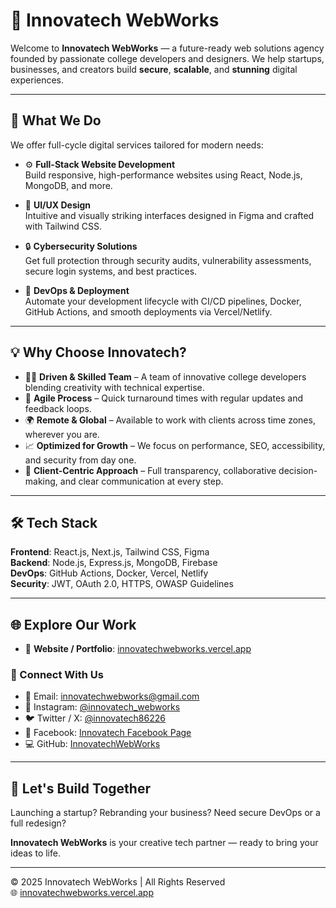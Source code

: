 # 🚀 Innovatech WebWorks

Welcome to **Innovatech WebWorks** — a future-ready web solutions agency founded by passionate college developers and designers. We help startups, businesses, and creators build **secure**, **scalable**, and **stunning** digital experiences.

---

## 🧩 What We Do

We offer full-cycle digital services tailored for modern needs:

- ⚙️ **Full-Stack Website Development**  
  Build responsive, high-performance websites using React, Node.js, MongoDB, and more.

- 🎨 **UI/UX Design**  
  Intuitive and visually striking interfaces designed in Figma and crafted with Tailwind CSS.

- 🔒 **Cybersecurity Solutions**  
  Get full protection through security audits, vulnerability assessments, secure login systems, and best practices.

- 🚀 **DevOps & Deployment**  
  Automate your development lifecycle with CI/CD pipelines, Docker, GitHub Actions, and smooth deployments via Vercel/Netlify.

---

## 💡 Why Choose Innovatech?

- 👨‍💻 **Driven & Skilled Team** – A team of innovative college developers blending creativity with technical expertise.
- 🔄 **Agile Process** – Quick turnaround times with regular updates and feedback loops.
- 🌍 **Remote & Global** – Available to work with clients across time zones, wherever you are.
- 📈 **Optimized for Growth** – We focus on performance, SEO, accessibility, and security from day one.
- 🤝 **Client-Centric Approach** – Full transparency, collaborative decision-making, and clear communication at every step.

---

## 🛠 Tech Stack

**Frontend**: React.js, Next.js, Tailwind CSS, Figma  
**Backend**: Node.js, Express.js, MongoDB, Firebase  
**DevOps**: GitHub Actions, Docker, Vercel, Netlify  
**Security**: JWT, OAuth 2.0, HTTPS, OWASP Guidelines  

---

## 🌐 Explore Our Work

- 🔗 **Website / Portfolio**: [innovatechwebworks.vercel.app](https://innovatechwebworks.vercel.app)

### 📱 Connect With Us

- 📧 Email: [innovatechwebworks@gmail.com](mailto:innovatechwebworks@gmail.com)  
- 📸 Instagram: [@innovatech_webworks](https://www.instagram.com/innovatech_webworks/)  
- 🐦 Twitter / X: [@innovatech86226](https://x.com/innovatech86226)  
- 📘 Facebook: [Innovatech Facebook Page](https://www.facebook.com/profile.php?id=61577719006629)  
- 💻 GitHub: [InnovatechWebWorks](https://github.com/InnovatechWebworks)

---

## 🤝 Let's Build Together

Launching a startup? Rebranding your business? Need secure DevOps or a full redesign?

**Innovatech WebWorks** is your creative tech partner — ready to bring your ideas to life.

---

© 2025 Innovatech WebWorks | All Rights Reserved  
🌐 [innovatechwebworks.vercel.app](https://innovatechwebworks.vercel.app)